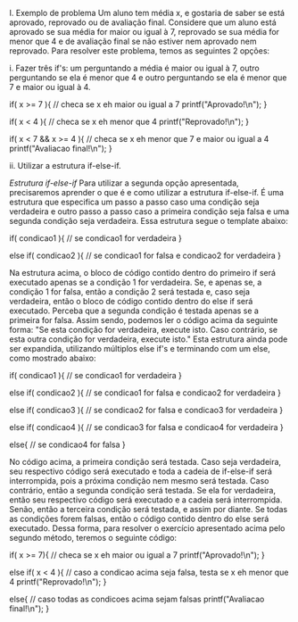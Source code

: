 I. Exemplo de problema
Um aluno tem média x, e gostaria de saber se está aprovado, reprovado ou de avaliação final.
Considere que um aluno está aprovado se sua média for maior ou igual à 7,
reprovado se sua média for menor que 4 e de avaliação final se não estiver nem aprovado nem reprovado.
Para resolver este problema, temos as seguintes 2 opções:

i. Fazer três if's: um perguntando a média é maior ou igual à 7,
outro perguntando se ela é menor que 4 e outro perguntando se ela é menor que 7 e maior ou igual à 4.

if( x >= 7 ){ // checa se x eh maior ou igual a 7
    printf("Aprovado!\n");
}

if( x < 4 ){ // checa se x eh menor que 4
    printf("Reprovado!\n");
}

if( x < 7 && x >= 4 ){ // checa se x eh menor que 7 e maior ou igual a 4
    printf("Avaliacao final!\n");
}

ii. Utilizar a estrutura if-else-if.

*Estrutura if-else-if*
Para utilizar a segunda opção apresentada, precisaremos aprender o que é e como utilizar a estrutura if-else-if.
É uma estrutura que especifica um passo a passo caso uma condição seja verdadeira e
outro passo a passo caso a primeira condição seja falsa e uma segunda condição seja verdadeira.
Essa estrutura segue o template abaixo:

if( condicao1 ){
    // se condicao1 for verdadeira
}

else if( condicao2 ){
    // se condicao1 for falsa e condicao2 for verdadeira
}

Na estrutura acima, o bloco de código contido dentro do primeiro if será executado apenas se a condição 1 for verdadeira.
Se, e apenas se, a condição 1 for falsa, então a condição 2 será testada e, caso seja verdadeira,
então o bloco de código contido dentro do else if será executado.
Perceba que a segunda condição é testada apenas se a primeira for falsa.
Assim sendo, podemos ler o código acima da seguinte forma: "Se esta condição for verdadeira, execute isto.
Caso contrário, se esta outra condição for verdadeira, execute isto."
Esta estrutura ainda pode ser expandida, utilizando múltiplos else if's e terminando com um else, como mostrado abaixo:

if( condicao1 ){
    // se condicao1 for verdadeira
}

else if( condicao2 ){
    // se condicao1 for falsa e condicao2 for verdadeira
}

else if( condicao3 ){
    // se condicao2 for falsa e condicao3 for verdadeira
}

else if( condicao4 ){
    // se condicao3 for falsa e condicao4 for verdadeira
}

else{
    // se condicao4 for falsa
}

No código acima, a primeira condição será testada.
Caso seja verdadeira, seu respectivo código será executado e toda a cadeia de if-else-if será interrompida,
pois a próxima condição nem mesmo será testada. Caso contrário, então a segunda condição será testada.
Se ela for verdadeira, então seu respectivo código será executado e a cadeia será interrompida.
Senão, então a terceira condição será testada, e assim por diante.
Se todas as condições forem falsas, então o código contido dentro do else será executado.
Dessa forma, para resolver o exercício apresentado acima pelo segundo método, teremos o seguinte código:

if( x >= 7){ // checa se x eh maior ou igual a  7
    printf("Aprovado!\n");
}

else if( x < 4 ){ // caso a condicao acima seja falsa, testa se x eh menor que 4
    printf("Reprovado!\n");
}

else{ // caso todas as condicoes acima sejam falsas
    printf("Avaliacao final!\n");
}